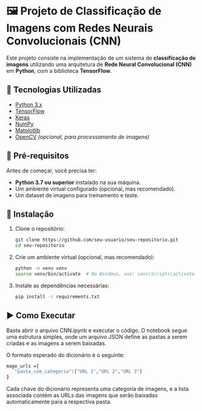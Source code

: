 # 🖼️ Projeto de Classificação de Imagens com Redes Neurais Convolucionais (CNN)

Este projeto consiste na implementação de um sistema de **classificação de imagens** utilizando uma arquitetura de **Rede Neural Convolucional (CNN)** em **Python**, com a biblioteca **TensorFlow**.

## 🚀 Tecnologias Utilizadas

- [Python 3.x](https://www.python.org/)
- [TensorFlow](https://www.tensorflow.org/)
- [Keras](https://keras.io/)
- [NumPy](https://numpy.org/)
- [Matplotlib](https://matplotlib.org/)
- [OpenCV](https://opencv.org/) *(opcional, para processamento de imagens)*

## 📌 Pré-requisitos

Antes de começar, você precisa ter:

- **Python 3.7 ou superior** instalado na sua máquina.
- Um ambiente virtual configurado (opcional, mas recomendado).
- Um dataset de imagens para treinamento e teste.

## 🔧 Instalação

1. Clone o repositório:
   ```sh
   git clone https://github.com/seu-usuario/seu-repositorio.git
   cd seu-repositorio
   ```

2. Crie um ambiente virtual (opcional, mas recomendado):
    ```sh
    python -m venv venv
    source venv/bin/activate  # No Windows, use: venv\Scripts\activate
    ```
3. Instale as dependências necessárias:
    ```sh
    pip install -r requirements.txt
    ```


## ▶️ Como Executar

Basta abrir o arquivo CNN.ipynb e executar o código. O notebook segue uma estrutura simples, onde um arquivo JSON define as pastas a serem criadas e as imagens a serem baixadas.

O formato esperado do dicionário é o seguinte:
 ```sh
mage_urls ={
    "pasta_com_categoria":["URL 1","URL 2","URL 3"]
}
 ```
 Cada chave do dicionário representa uma categoria de imagens, e a lista associada contém as URLs das imagens que serão baixadas automaticamente para a respectiva pasta.